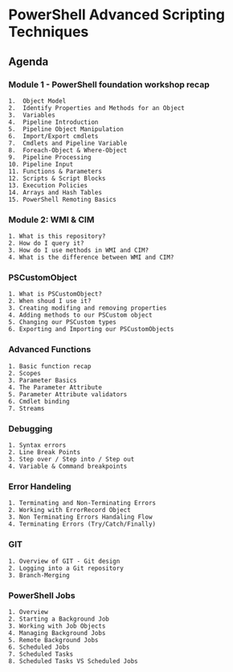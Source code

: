 ﻿# PowerShell Advanced Scripting Techniques

## Agenda

### Module 1 - PowerShell foundation workshop recap 

    1.  Object Model
    2.  Identify Properties and Methods for an Object
    3.  Variables
    4.  Pipeline Introduction
    5.  Pipeline Object Manipulation
    6.  Import/Export cmdlets
    7.  Cmdlets and Pipeline Variable
    8.  Foreach-Object & Where-Object
    9.  Pipeline Processing
    10. Pipeline Input
    11. Functions & Parameters
    12. Scripts & Script Blocks
    13. Execution Policies
    14. Arrays and Hash Tables
    15. PowerShell Remoting Basics

### Module 2: WMI & CIM

    1. What is this repository?
    2. How do I query it?
    3. How do I use methods in WMI and CIM?
    4. What is the difference between WMI and CIM?

### PSCustomObject

    1. What is PSCustomObject?
    2. When shoud I use it?
    3. Creating modifing and removing properties
    4. Adding methods to our PSCustom object
    5. Changing our PSCustom types
    6. Exporting and Importing our PSCustomObjects

### Advanced Functions

    1. Basic function recap
    2. Scopes
    3. Parameter Basics
    4. The Parameter Attribute
    5. Parameter Attribute validators
    6. Cmdlet binding
    7. Streams

### Debugging

    1. Syntax errors
    2. Line Break Points
    3. Step over / Step into / Step out
    4. Variable & Command breakpoints

### Error Handeling

    1. Terminating and Non-Terminating Errors
    2. Working with ErrorRecord Object
    3. Non Terminating Errors Handaling Flow
    4. Terminating Errors (Try/Catch/Finally)

### GIT

    1. Overview of GIT - Git design
    2. Logging into a Git repository
    3. Branch-Merging


### PowerShell Jobs 

    1. Overview
    2. Starting a Background Job
    3. Working with Job Objects
    4. Managing Background Jobs
    5. Remote Background Jobs
    6. Scheduled Jobs
    7. Scheduled Tasks
    8. Scheduled Tasks VS Scheduled Jobs

